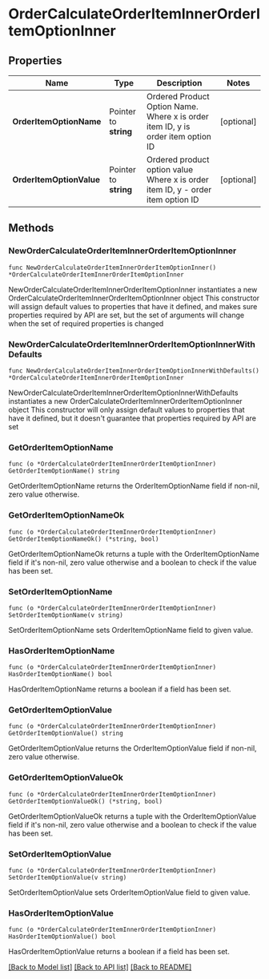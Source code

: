 # OrderCalculateOrderItemInnerOrderItemOptionInner

## Properties

Name | Type | Description | Notes
------------ | ------------- | ------------- | -------------
**OrderItemOptionName** | Pointer to **string** | Ordered Product Option Name. Where x is order item ID, y is order item option ID | [optional] 
**OrderItemOptionValue** | Pointer to **string** | Ordered product option value Where x is order item ID, y - order item option ID | [optional] 

## Methods

### NewOrderCalculateOrderItemInnerOrderItemOptionInner

`func NewOrderCalculateOrderItemInnerOrderItemOptionInner() *OrderCalculateOrderItemInnerOrderItemOptionInner`

NewOrderCalculateOrderItemInnerOrderItemOptionInner instantiates a new OrderCalculateOrderItemInnerOrderItemOptionInner object
This constructor will assign default values to properties that have it defined,
and makes sure properties required by API are set, but the set of arguments
will change when the set of required properties is changed

### NewOrderCalculateOrderItemInnerOrderItemOptionInnerWithDefaults

`func NewOrderCalculateOrderItemInnerOrderItemOptionInnerWithDefaults() *OrderCalculateOrderItemInnerOrderItemOptionInner`

NewOrderCalculateOrderItemInnerOrderItemOptionInnerWithDefaults instantiates a new OrderCalculateOrderItemInnerOrderItemOptionInner object
This constructor will only assign default values to properties that have it defined,
but it doesn't guarantee that properties required by API are set

### GetOrderItemOptionName

`func (o *OrderCalculateOrderItemInnerOrderItemOptionInner) GetOrderItemOptionName() string`

GetOrderItemOptionName returns the OrderItemOptionName field if non-nil, zero value otherwise.

### GetOrderItemOptionNameOk

`func (o *OrderCalculateOrderItemInnerOrderItemOptionInner) GetOrderItemOptionNameOk() (*string, bool)`

GetOrderItemOptionNameOk returns a tuple with the OrderItemOptionName field if it's non-nil, zero value otherwise
and a boolean to check if the value has been set.

### SetOrderItemOptionName

`func (o *OrderCalculateOrderItemInnerOrderItemOptionInner) SetOrderItemOptionName(v string)`

SetOrderItemOptionName sets OrderItemOptionName field to given value.

### HasOrderItemOptionName

`func (o *OrderCalculateOrderItemInnerOrderItemOptionInner) HasOrderItemOptionName() bool`

HasOrderItemOptionName returns a boolean if a field has been set.

### GetOrderItemOptionValue

`func (o *OrderCalculateOrderItemInnerOrderItemOptionInner) GetOrderItemOptionValue() string`

GetOrderItemOptionValue returns the OrderItemOptionValue field if non-nil, zero value otherwise.

### GetOrderItemOptionValueOk

`func (o *OrderCalculateOrderItemInnerOrderItemOptionInner) GetOrderItemOptionValueOk() (*string, bool)`

GetOrderItemOptionValueOk returns a tuple with the OrderItemOptionValue field if it's non-nil, zero value otherwise
and a boolean to check if the value has been set.

### SetOrderItemOptionValue

`func (o *OrderCalculateOrderItemInnerOrderItemOptionInner) SetOrderItemOptionValue(v string)`

SetOrderItemOptionValue sets OrderItemOptionValue field to given value.

### HasOrderItemOptionValue

`func (o *OrderCalculateOrderItemInnerOrderItemOptionInner) HasOrderItemOptionValue() bool`

HasOrderItemOptionValue returns a boolean if a field has been set.


[[Back to Model list]](../README.md#documentation-for-models) [[Back to API list]](../README.md#documentation-for-api-endpoints) [[Back to README]](../README.md)



